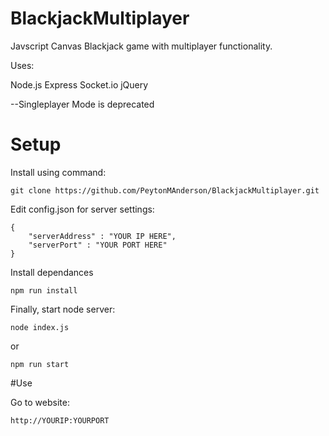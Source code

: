 # BlackjackMultiplayer
Javscript Canvas Blackjack game with multiplayer functionality. 

Uses: 

Node.js Express Socket.io jQuery
        
--Singleplayer Mode is deprecated

# Setup
Install using command:
```
git clone https://github.com/PeytonMAnderson/BlackjackMultiplayer.git
```

Edit config.json for server settings:
```
{
    "serverAddress" : "YOUR IP HERE",
    "serverPort" : "YOUR PORT HERE"
}
```

Install dependances
```
npm run install
```

Finally, start node server:
```
node index.js
```
or
```
npm run start
```
#Use

Go to website:
```
http://YOURIP:YOURPORT
```
